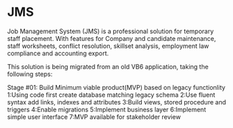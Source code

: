 # JMS
Job Management System (JMS) is a professional solution for temporary staff placement. With features for Company and candidate maintenance, staff worksheets, conflict resolution, skillset analysis, employment law compliance and accounting export.

This solution is being migrated from an old VB6 application, taking the following steps:

Stage #01: Build Minimum viable product(MVP) based on legacy functionlity
1:Using code first create database matching legacy schema
2:Use fluent syntax add links, indexes and attributes
3:Build views, stored procedure and triggers
4:Enable migrations
5:Implement business layer
6:Implement simple user interface
7:MVP available for stakeholder review
